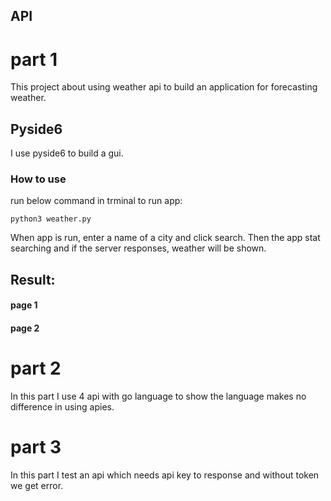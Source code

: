 ## API

# part 1

This project about using weather api to build an application for forecasting weather.


## Pyside6

I use pyside6 to build a gui.

### How to use

run below command in trminal to run app:

```
python3 weather.py
```

When app is run, enter a name of a city and click search.
Then the app stat searching and if the server responses, weather will be shown.

## Result:

#### page 1


#### page 2



# part 2

In this part I use 4 api with go language to show the language makes no difference in using apies.


# part 3

In this part I test an api which needs api key to response and without token we get error.